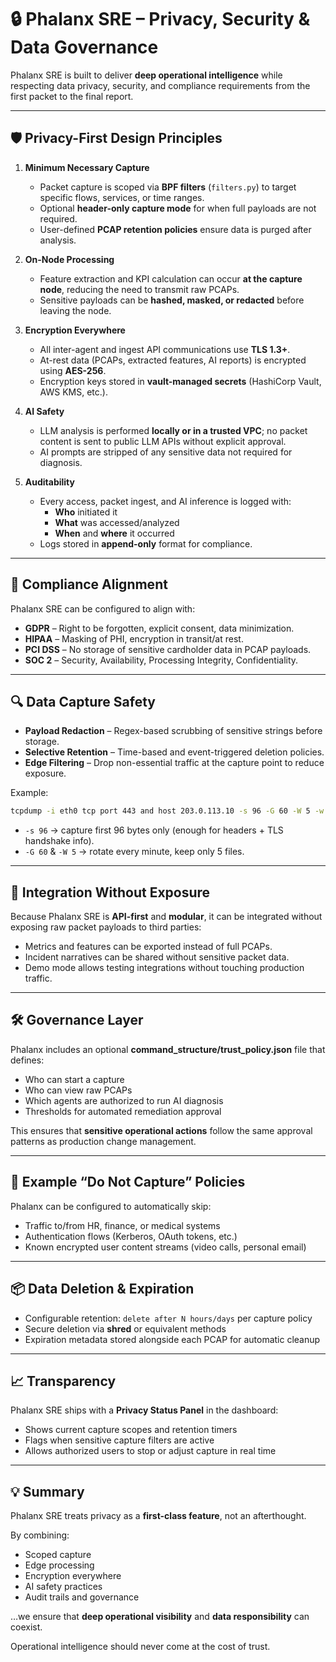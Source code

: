 # 🔒 Phalanx SRE – Privacy, Security & Data Governance

Phalanx SRE is built to deliver **deep operational intelligence** while respecting
data privacy, security, and compliance requirements from the first packet to the final report.

---

## 🛡 Privacy-First Design Principles

1. **Minimum Necessary Capture**
   - Packet capture is scoped via **BPF filters** (`filters.py`) to target specific flows, services, or time ranges.
   - Optional **header-only capture mode** for when full payloads are not required.
   - User-defined **PCAP retention policies** ensure data is purged after analysis.

2. **On-Node Processing**
   - Feature extraction and KPI calculation can occur **at the capture node**,
     reducing the need to transmit raw PCAPs.
   - Sensitive payloads can be **hashed, masked, or redacted** before leaving the node.

3. **Encryption Everywhere**
   - All inter-agent and ingest API communications use **TLS 1.3+**.
   - At-rest data (PCAPs, extracted features, AI reports) is encrypted using **AES-256**.
   - Encryption keys stored in **vault-managed secrets** (HashiCorp Vault, AWS KMS, etc.).

4. **AI Safety**
   - LLM analysis is performed **locally or in a trusted VPC**; no packet content is sent to public LLM APIs without explicit approval.
   - AI prompts are stripped of any sensitive data not required for diagnosis.

5. **Auditability**
   - Every access, packet ingest, and AI inference is logged with:
     - **Who** initiated it
     - **What** was accessed/analyzed
     - **When** and **where** it occurred
   - Logs stored in **append-only** format for compliance.

---

## 📜 Compliance Alignment

Phalanx SRE can be configured to align with:
- **GDPR** – Right to be forgotten, explicit consent, data minimization.
- **HIPAA** – Masking of PHI, encryption in transit/at rest.
- **PCI DSS** – No storage of sensitive cardholder data in PCAP payloads.
- **SOC 2** – Security, Availability, Processing Integrity, Confidentiality.

---

## 🔍 Data Capture Safety

- **Payload Redaction** – Regex-based scrubbing of sensitive strings before storage.
- **Selective Retention** – Time-based and event-triggered deletion policies.
- **Edge Filtering** – Drop non-essential traffic at the capture point to reduce exposure.

Example:
```bash
tcpdump -i eth0 tcp port 443 and host 203.0.113.10 -s 96 -G 60 -W 5 -w /secure/pcaps/
```
- `-s 96` → capture first 96 bytes only (enough for headers + TLS handshake info).
- `-G 60` & `-W 5` → rotate every minute, keep only 5 files.

---

## 🧩 Integration Without Exposure

Because Phalanx SRE is **API-first** and **modular**, it can be integrated without exposing raw packet payloads to third parties:
- Metrics and features can be exported instead of full PCAPs.
- Incident narratives can be shared without sensitive packet data.
- Demo mode allows testing integrations without touching production traffic.

---

## 🛠 Governance Layer

Phalanx includes an optional **command_structure/trust_policy.json** file that defines:
- Who can start a capture
- Who can view raw PCAPs
- Which agents are authorized to run AI diagnosis
- Thresholds for automated remediation approval

This ensures that **sensitive operational actions** follow the same approval patterns as production change management.

---

## 🚫 Example “Do Not Capture” Policies

Phalanx can be configured to automatically skip:
- Traffic to/from HR, finance, or medical systems
- Authentication flows (Kerberos, OAuth tokens, etc.)
- Known encrypted user content streams (video calls, personal email)

---

## 📦 Data Deletion & Expiration

- Configurable retention: `delete after N hours/days` per capture policy
- Secure deletion via **shred** or equivalent methods
- Expiration metadata stored alongside each PCAP for automatic cleanup

---

## 📈 Transparency

Phalanx SRE ships with a **Privacy Status Panel** in the dashboard:
- Shows current capture scopes and retention timers
- Flags when sensitive capture filters are active
- Allows authorized users to stop or adjust capture in real time

---

## 💡 Summary

Phalanx SRE treats privacy as a **first-class feature**, not an afterthought.

By combining:
- Scoped capture
- Edge processing
- Encryption everywhere
- AI safety practices
- Audit trails and governance

…we ensure that **deep operational visibility** and **data responsibility** can coexist.

Operational intelligence should never come at the cost of trust.